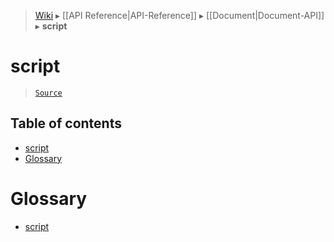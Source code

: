 > [Wiki](Home) ▸ [[API Reference|API-Reference]] ▸ [[Document|Document-API]] ▸ **script**

# script

> [`Source`](/Neft-io/neft/blob/77d8497b4d0bb74a9ed8e3bfac808f2a5d6c59d2/src/document/file/parse/scripts.litcoffee)

## Table of contents
* [script](#script)
* [Glossary](#glossary)

# Glossary

- [script](#neftscript)

